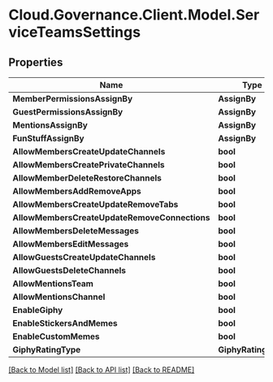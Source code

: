 # Cloud.Governance.Client.Model.ServiceTeamsSettings
## Properties

Name | Type | Description | Notes
------------ | ------------- | ------------- | -------------
**MemberPermissionsAssignBy** | **AssignBy** |  | [optional] 
**GuestPermissionsAssignBy** | **AssignBy** |  | [optional] 
**MentionsAssignBy** | **AssignBy** |  | [optional] 
**FunStuffAssignBy** | **AssignBy** |  | [optional] 
**AllowMembersCreateUpdateChannels** | **bool** |  | [optional] 
**AllowMembersCreatePrivateChannels** | **bool** |  | [optional] 
**AllowMemberDeleteRestoreChannels** | **bool** |  | [optional] 
**AllowMembersAddRemoveApps** | **bool** |  | [optional] 
**AllowMembersCreateUpdateRemoveTabs** | **bool** |  | [optional] 
**AllowMembersCreateUpdateRemoveConnections** | **bool** |  | [optional] 
**AllowMembersDeleteMessages** | **bool** |  | [optional] 
**AllowMembersEditMessages** | **bool** |  | [optional] 
**AllowGuestsCreateUpdateChannels** | **bool** |  | [optional] 
**AllowGuestsDeleteChannels** | **bool** |  | [optional] 
**AllowMentionsTeam** | **bool** |  | [optional] 
**AllowMentionsChannel** | **bool** |  | [optional] 
**EnableGiphy** | **bool** |  | [optional] 
**EnableStickersAndMemes** | **bool** |  | [optional] 
**EnableCustomMemes** | **bool** |  | [optional] 
**GiphyRatingType** | **GiphyRatingType** |  | [optional] 

[[Back to Model list]](../README.md#documentation-for-models) [[Back to API list]](../README.md#documentation-for-api-endpoints) [[Back to README]](../README.md)

